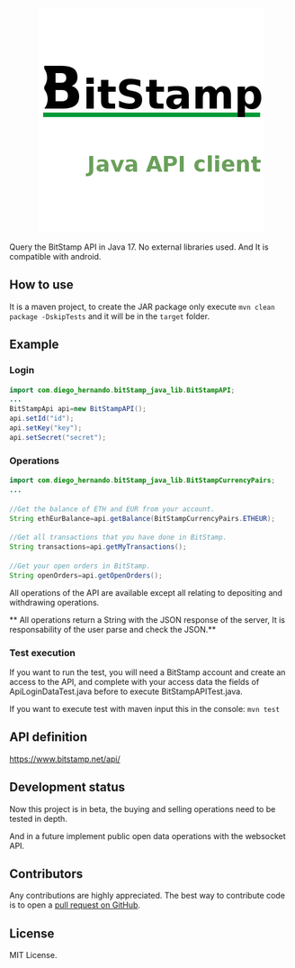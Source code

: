 
<p align="center">
  <img src="https://github.com/diegoHr/BitStamp_java_lib/raw/master/logo.png?raw=true" alt="BitStamp API client logo"/>
</p>


Query the BitStamp API in Java 17. No external libraries used. And It is compatible with android.


## How to use
It is a maven project, to create the JAR package only execute `mvn clean package -DskipTests` and it will be in the `target` folder.

## Example

### Login
```Java
import com.diego_hernando.bitStamp_java_lib.BitStampAPI;
...
BitStampApi api=new BitStampAPI();
api.setId("id");
api.setKey("key");
api.setSecret("secret");

```

### Operations
```Java
import com.diego_hernando.bitStamp_java_lib.BitStampCurrencyPairs;
...

//Get the balance of ETH and EUR from your account.
String ethEurBalance=api.getBalance(BitStampCurrencyPairs.ETHEUR);

//Get all transactions that you have done in BitStamp.
String transactions=api.getMyTransactions();

//Get your open orders in BitStamp.
String openOrders=api.getOpenOrders();
```
All operations of the API are available except all relating to depositing and withdrawing operations.

** All operations return a String with the JSON response of the server, It is responsability of the user parse and check the JSON.**

### Test execution
If you want to run the test, you will need a BitStamp account and create an access to the API, and complete with your access data the fields of ApiLoginDataTest.java before to execute BitStampAPITest.java.

If you want to execute test with maven input this in the console:
`mvn test`


## API definition

https://www.bitstamp.net/api/
## Development status
Now this project is in beta, the buying and selling operations need to be tested in depth.

And in a future implement public open data operations with the websocket API.
## Contributors
Any contributions are highly appreciated. The best way to contribute code is to open a
[pull request on GitHub](https://help.github.com/articles/about-pull-requests/).

## License
MIT License.
